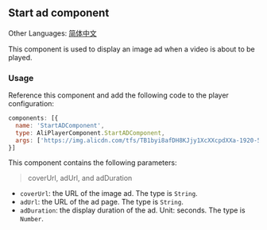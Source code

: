 ## Start ad component

Other Languages: [简体中文](https://github.com/aliyunvideo/AliyunPlayer_Web/blob/master/customComponents/src/components/StartADComponent/README.zh_CN.md)

This component is used to display an image ad when a video is about to be played.

### Usage

Reference this component and add the following code to the player configuration:

```js
components: [{
  name: 'StartADComponent',
  type: AliPlayerComponent.StartADComponent,
  args: ['https://img.alicdn.com/tfs/TB1byi8afDH8KJjy1XcXXcpdXXa-1920-514.jpg', 'https://promotion.aliyun.com/ntms/act/videoai.html', 3]
}]
```

This component contains the following parameters:

> coverUrl, adUrl, and adDuration

- `coverUrl`: the URL of the image ad. The type is `String`.
- `adUrl`: the URL of the ad page. The type is `String`.
- `adDuration`: the display duration of the ad. Unit: seconds. The type is `Number`.

